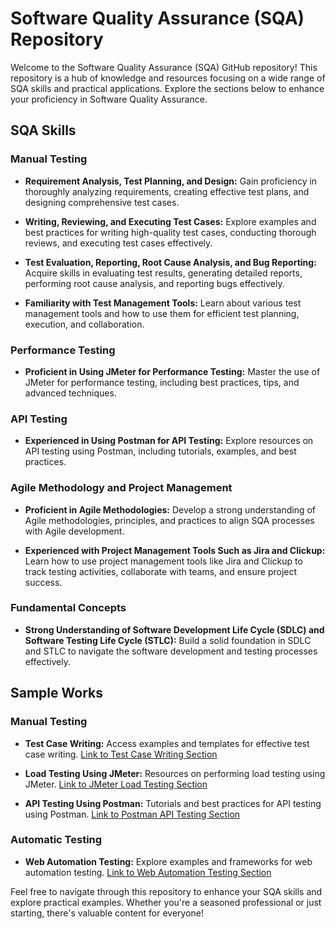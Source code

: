 # Software Quality Assurance (SQA) Repository

Welcome to the Software Quality Assurance (SQA) GitHub repository! This repository is a hub of knowledge and resources focusing on a wide range of SQA skills and practical applications. Explore the sections below to enhance your proficiency in Software Quality Assurance.

## SQA Skills

### Manual Testing
- **Requirement Analysis, Test Planning, and Design:**
  Gain proficiency in thoroughly analyzing requirements, creating effective test plans, and designing comprehensive test cases.

- **Writing, Reviewing, and Executing Test Cases:**
  Explore examples and best practices for writing high-quality test cases, conducting thorough reviews, and executing test cases effectively.

- **Test Evaluation, Reporting, Root Cause Analysis, and Bug Reporting:**
  Acquire skills in evaluating test results, generating detailed reports, performing root cause analysis, and reporting bugs effectively.

- **Familiarity with Test Management Tools:**
  Learn about various test management tools and how to use them for efficient test planning, execution, and collaboration.

### Performance Testing
- **Proficient in Using JMeter for Performance Testing:**
  Master the use of JMeter for performance testing, including best practices, tips, and advanced techniques.

### API Testing
- **Experienced in Using Postman for API Testing:**
  Explore resources on API testing using Postman, including tutorials, examples, and best practices.

### Agile Methodology and Project Management
- **Proficient in Agile Methodologies:**
  Develop a strong understanding of Agile methodologies, principles, and practices to align SQA processes with Agile development.

- **Experienced with Project Management Tools Such as Jira and Clickup:**
  Learn how to use project management tools like Jira and Clickup to track testing activities, collaborate with teams, and ensure project success.

### Fundamental Concepts
- **Strong Understanding of Software Development Life Cycle (SDLC) and Software Testing Life Cycle (STLC):**
  Build a solid foundation in SDLC and STLC to navigate the software development and testing processes effectively.

## Sample Works

### Manual Testing
- **Test Case Writing:**
  Access examples and templates for effective test case writing. [Link to Test Case Writing Section](https://github.com/Rahim-aust/SQA/tree/master/Test%20Case%20Writings)

- **Load Testing Using JMeter:**
  Resources on performing load testing using JMeter. [Link to JMeter Load Testing Section](#)

- **API Testing Using Postman:**
  Tutorials and best practices for API testing using Postman. [Link to Postman API Testing Section](https://github.com/Rahim-aust/SQA/tree/master/API%20Testing)

### Automatic Testing
- **Web Automation Testing:**
  Explore examples and frameworks for web automation testing. [Link to Web Automation Testing Section](https://github.com/Rahim-aust/SQA/tree/master/Test%20AutoMation)

Feel free to navigate through this repository to enhance your SQA skills and explore practical examples. Whether you're a seasoned professional or just starting, there's valuable content for everyone!
